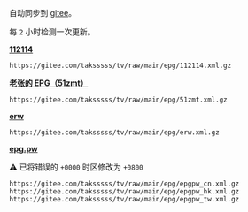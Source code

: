 自动同步到 [gitee](https://gitee.com/taksssss/tv)。

每 `2` 小时检测一次更新。

**[112114](https://diyp.112114.xyz/)**

```
https://gitee.com/taksssss/tv/raw/main/epg/112114.xml.gz
```

**[老张的 EPG（51zmt）](http://epg.51zmt.top:8000/)**

```
https://gitee.com/taksssss/tv/raw/main/epg/51zmt.xml.gz
```

**[erw](https://e.erw.cc/)**

```
https://gitee.com/taksssss/tv/raw/main/epg/erw.xml.gz
```

**[epg.pw](https://epg.pw/index.html)**

⚠️ 已将错误的 `+0000` 时区修改为 `+0800`

```
https://gitee.com/taksssss/tv/raw/main/epg/epgpw_cn.xml.gz
https://gitee.com/taksssss/tv/raw/main/epg/epgpw_hk.xml.gz
https://gitee.com/taksssss/tv/raw/main/epg/epgpw_tw.xml.gz
```
